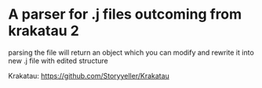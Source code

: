 # A parser for .j files outcoming from krakatau 2
parsing the file will return an object which you can modify and rewrite it into new .j file with edited structure

Krakatau: https://github.com/Storyyeller/Krakatau
